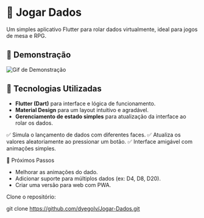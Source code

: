 # 🎲 Jogar Dados

Um simples aplicativo Flutter para rolar dados virtualmente, ideal para jogos de mesa e RPG.

## 📸 Demonstração

![Gif de Demonstração](https://github.com/user-attachments/assets/d7229e65-a043-4045-81c3-82640696a020)


## 🚀 Tecnologias Utilizadas

- **Flutter (Dart)** para interface e lógica de funcionamento.
- **Material Design** para um layout intuitivo e agradável.
- **Gerenciamento de estado simples** para atualização da interface ao rolar os dados.

✅ Simula o lançamento de dados com diferentes faces.
✅ Atualiza os valores aleatoriamente ao pressionar um botão.
✅ Interface amigável com animações simples.

🎯 Próximos Passos
- Melhorar as animações do dado.
- Adicionar suporte para múltiplos dados (ex: D4, D8, D20).
- Criar uma versão para web com PWA.

 Clone o repositório:
 
   git clone https://github.com/dyegolv/Jogar-Dados.git
